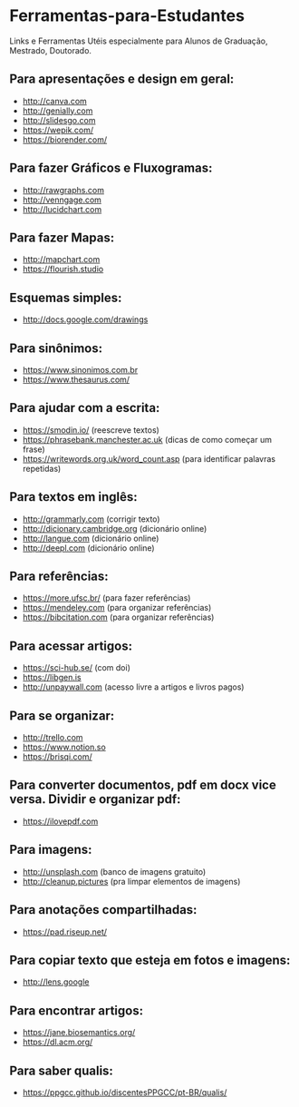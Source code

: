 # Ferramentas-para-Estudantes
Links e Ferramentas Utéis especialmente para Alunos de Graduação, Mestrado, Doutorado.

## Para apresentações e design em geral:
- http://canva.com 
- http://genially.com
- http://slidesgo.com 
- https://wepik.com/
- https://biorender.com/


## Para fazer Gráficos e Fluxogramas: 
- http://rawgraphs.com
- http://venngage.com 
- http://lucidchart.com

## Para fazer Mapas: 
- http://mapchart.com 
- https://flourish.studio

## Esquemas simples: 
- http://docs.google.com/drawings

## Para sinônimos:
- https://www.sinonimos.com.br
- https://www.thesaurus.com/

## Para ajudar com a escrita:
- https://smodin.io/ (reescreve textos)
- https://phrasebank.manchester.ac.uk (dicas de como começar um frase)
- https://writewords.org.uk/word_count.asp (para identificar palavras repetidas)

## Para textos em inglês:
- http://grammarly.com (corrigir texto)
- http://dicionary.cambridge.org (dicionário online)
- http://langue.com (dicionário online)
- http://deepl.com (dicionário online)

## Para referências:
- https://more.ufsc.br/ (para fazer referências)
- https://mendeley.com (para organizar referências)
- https://bibcitation.com (para organizar referências)

## Para acessar artigos:
- https://sci-hub.se/ (com doi)
- https://libgen.is
- http://unpaywall.com (acesso livre a artigos e livros pagos)

## Para se organizar:
- http://trello.com
- https://www.notion.so
- https://brisqi.com/

## Para converter documentos, pdf em docx vice versa. Dividir e organizar pdf:
- https://ilovepdf.com


## Para imagens:
- http://unsplash.com (banco de imagens gratuito) 
- http://cleanup.pictures (pra limpar elementos de imagens)

## Para anotações compartilhadas:
- https://pad.riseup.net/

## Para copiar texto que esteja em fotos e imagens: 
- http://lens.google

## Para encontrar artigos:
- https://jane.biosemantics.org/
- https://dl.acm.org/

## Para saber qualis:
- https://ppgcc.github.io/discentesPPGCC/pt-BR/qualis/
